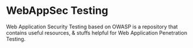 # WebAppSec Testing
Web Application Security Testing based on OWASP is a repository that contains useful resources, & stuffs helpful for Web Application Penetration Testing.
